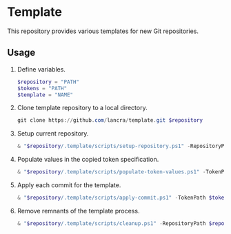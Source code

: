 # Template

This repository provides various templates for new Git repositories.

## Usage

1. Define variables.

   ```powershell
   $repository = "PATH"
   $tokens = "PATH"
   $template = "NAME"
   ```

1. Clone template repository to a local directory.

   ```powershell
   git clone https://github.com/lancra/template.git $repository
   ```

1. Setup current repository.

   ```powershell
   & "$repository/.template/scripts/setup-repository.ps1" -RepositoryPath $repository -TokenPath $tokens -Template $template
   ```

1. Populate values in the copied token specification.

   ```powershell
   & "$repository/.template/scripts/populate-token-values.ps1" -TokenPath $tokens
   ```

1. Apply each commit for the template.

   ```powershell
   & "$repository/.template/scripts/apply-commit.ps1" -TokenPath $tokens
   ```

1. Remove remnants of the template process.

   ```powershell
   & "$repository/.template/scripts/cleanup.ps1" -RepositoryPath $repository
   ```
